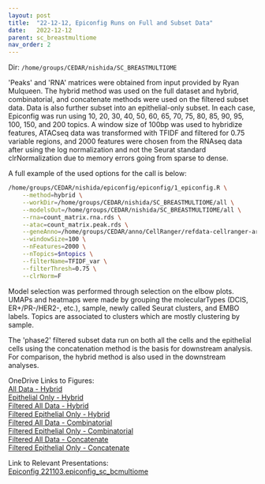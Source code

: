 ```yaml
---
layout: post
title:  "22-12-12, Epiconfig Runs on Full and Subset Data"
date:   2022-12-12
parent: sc_breastmultiome
nav_order: 2
---
```


Dir: `/home/groups/CEDAR/nishida/SC_BREASTMULTIOME`

'Peaks' and 'RNA' matrices were obtained from input provided by Ryan Mulqueen. The hybrid method was used on the full dataset and hybrid, combinatorial, and concatenate methods were used on the filtered subset data. Data is also further subset into an epithelial-only subset. In each case, Epiconfig was run using 10, 20, 30, 40, 50, 60, 65, 70, 75, 80, 85, 90, 95, 100, 150, and 200 topics. A window size of 100bp was used to hybridize features, ATACseq data was transformed with TFIDF and filtered for 0.75 variable regions, and 2000 features were chosen from the RNAseq data after using the log normalization and not the Seurat standard clrNormalization due to memory errors going from sparse to dense.

A full example of the used options for the call is below:
```sh
/home/groups/CEDAR/nishida/epiconfig/epiconfig/1_epiconfig.R \
    --method=hybrid \
    --workDir=/home/groups/CEDAR/nishida/SC_BREASTMULTIOME/all \
    --modelsOut=/home/groups/CEDAR/nishida/SC_BREASTMULTIOME/all \
    --rna=count_matrix.rna.rds \
    --atac=count_matrix.peak.rds \
    --geneAnno=/home/groups/CEDAR/anno/CellRanger/refdata-cellranger-arc-GRCh38-2020-A-2.0.0/genes/genes.gtf.gz \
    --windowSize=100 \
    --nFeatures=2000 \
    --nTopics=$ntopics \
    --filterName=TFIDF_var \
    --filterThresh=0.75 \
    --clrNorm=F
```

Model selection was performed through selection on the elbow plots. UMAPs and heatmaps were made by grouping the molecularTypes (DCIS, ER+/PR-/HER2-, etc.), sample, newly called Seurat clusters, and EMBO labels. Topics are associated to clusters which are mostly clustering by sample.

The 'phase2' filtered subset data run on both all the cells and the epithelial cells using the concatenation method is the basis for downstream analysis. For comparison, the hybrid method is also used in the downstream analyses.

OneDrive Links to Figures:
<br>[All Data - Hybrid](https://ohsuitg-my.sharepoint.com/:f:/g/personal/nishidaa_ohsu_edu/Eo-YR5utL4NOt5Sh8e0e49IBFNSQ_2H3fXNk_-4jehJMuw)
<br>[Epithelial Only - Hybrid](https://ohsuitg-my.sharepoint.com/:f:/g/personal/nishidaa_ohsu_edu/EjrnkLrqukZEsl3bVvh3_pAB1kdIRRz3NG6FD7a3iI80zQ)
<br>[Filtered All Data - Hybrid](https://ohsuitg-my.sharepoint.com/:f:/g/personal/nishidaa_ohsu_edu/EuUax-tXBi1Eo6Jfhk254toBJd1gSnfA-20-uu4dDxcBMQ)
<br>[Filtered Epithelial Only - Hybrid](https://ohsuitg-my.sharepoint.com/:f:/g/personal/nishidaa_ohsu_edu/Eis4yIERrLhAlnsz2HUSelIBtshBmJ8dm8GUBXnBIJjL6w)
<br>[Filtered All Data - Combinatorial](https://ohsuitg-my.sharepoint.com/:f:/g/personal/nishidaa_ohsu_edu/Ek7iPwmRunNOlATYRRnW1v8BOqUP6D51cYzrtvVY6DDD8Q)
<br>[Filtered Epithelial Only - Combinatorial](https://ohsuitg-my.sharepoint.com/:f:/g/personal/nishidaa_ohsu_edu/EkjDVYeAmf9PkjlKZOIRMqgB6e9QAFxOZm9h0gt-MPNSxA)
<br>[Filtered All Data - Concatenate](https://ohsuitg-my.sharepoint.com/:f:/g/personal/nishidaa_ohsu_edu/EtnqwCDFdCxJmxDntpW0SGQBvZuKTBxpD_1FZ51srl0TqQ?e=O6jwL9)
<br>[Filtered Epithelial Only - Concatenate](https://ohsuitg-my.sharepoint.com/:f:/g/personal/nishidaa_ohsu_edu/EsXO2dfK0MtFv-_rkp0u6LcBu2A26hnjo07nHpPILcsYUQ?e=RzsVaH)

Link to Relevant Presentations:
<br>[Epiconfig 221103.epiconfig_sc_bcmultiome](https://ohsuitg-my.sharepoint.com/:b:/g/personal/nishidaa_ohsu_edu/EV_2HRANyjhIqGg-1o1xDmIBywtHlZRjFvfNJpgfprdUqA?e=eIzAi4)